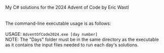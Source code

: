 My C# solutions for the 2024 Advent of Code by Eric Wastl\
\
\
The command-line executable usage is as follows:\
\
USAGE: `AdventOfCode2024.exe [day number]`\
NOTE: The "Days" folder must be in the same directory as the executable as it contains the input files needed to run each day's solutions.
